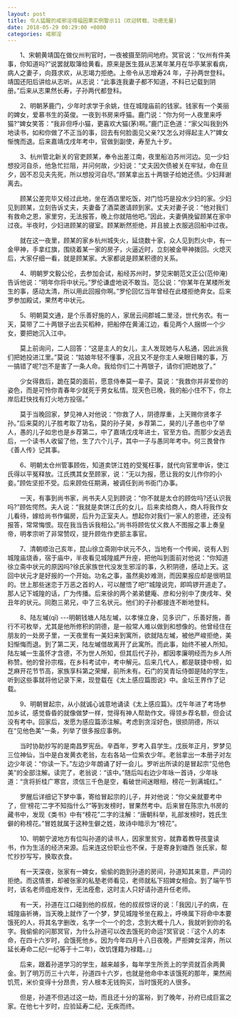 ```yaml
---
layout: post
title: 令人猛醒的戒邪淫得福因果实例警示11（欢迎转载、功德无量)
date: 2018-05-29 00:29:00 +0800
categories: 戒邪淫
---
```


　　1、宋朝黄靖国在做仪州判官时，一夜被摄至阴间地府。冥官说：“仪州有件美事，你知道吗?”说罢就取簿给黄看。原来是医生聂从志某年某月在华亭某家看病，病人之妻子，向聂求欢，从志竭力拒绝。上帝令从志增寿24 年，子孙两世登科。靖国还阳后讲给从志听。从志说：“此事连我妻子都不知道，不料已记载到阴册。”后来从志果然长寿，子孙两代都登科。
　　2、明朝茅鹿门，少年时求学于余姚，住在城隍庙前的钱家。钱家有一个美丽的婢女，爱慕书生的英俊。一夜到书房来呼猫。鹿门说：“你为何一人夜里来呼猫?”婢女笑答：“我非但呼小猫，更喜欢大猫(茅)啊。”鹿门正色道：“家父叫我到外地读书，如和你做了不正当的事，回去有何脸面见父亲?又怎么对得起主人?”婢女惭愧而退。后来嘉靖戊戌年考中，官做到副使，寿至九十岁。
　　3、杭州管北新关的官吏顾某，奉令出差江南，夜里船泊苏州河边。见一少妇想投河自杀，他急忙拦阻，并问何故，少妇说：“丈夫因欠债被关在牢狱，命在旦夕，因不忍见夫先死，所以想投河自尽。”顾某拿出五十两银子给她还债。少妇拜谢离去。
　　顾某公差完毕又经过此地，坐在酒店里吃饭，对门恰巧是投水少妇的家。少妇见到顾某，立刻告诉丈夫，夫妻备了酒菜邀请顾到家。丈夫对妻子说：“他对我们有救命之恩，家里穷，无法报答，晚上你就陪他吧。”因此，夫妻俩挽留顾某在家中过夜。半夜时，少妇进顾某的寝室。顾某断然拒绝，并且披上衣服逃回船中过夜。
　　就在这一夜里，顾某的家乡杭州城失火，延烧数十家，众人见到烈火中，有一金甲神，手拿红旗，围绕着某一家的房子，火逼近时，立刻被金甲神拨回。火熄灭后，大家仔细一看，就是顾某家。大家都说是顾某积德的关系。
　　4、明朝罗文毅公伦，去参加会试，船经苏州时，梦见宋朝范文正公(范仲淹)告诉他说：“明年你将中状元。”罗伦谦虚地说不敢当。范公说：“你某年在某楼所发生的事，感动太清，所以用此回报你啊。”罗伦回忆当年曾经在此楼拒绝奔女。后来罗参加殿试，果然考中状元。
　　5、明朝莫文通，是个乐善好施的人，家居云间郡城二里泾，世代务农。有一天，莫带了二十两银子出去买稻种，把船停在黄浦江边，看见两个人捆绑一个少女，要把她沉入江中。
　　莫上前询问，二人回答：“这是主人的女儿，主人发现她与人私通，因此派我们把她投进江里。”莫说：“姑娘年轻不懂事，况且又不是你主人亲眼目睹的事，万一搞错了呢?岂不是害了一条人命。我给你们二十两银子，请你们把她放了。”
　　少女得救后，跪在莫的面前，愿意侍奉莫一辈子。莫说：“我救你并非爱你的姿色，而是可怜你青春年少就死于男女私情。现天色已晚，我的船小住不下，你上岸后赶快找有灯火地方投宿。”
　　莫于当晚回家，梦见神人对他说：“你救了人，阴德厚重，上天赐你贤孝子孙。”后来莫的儿子胜考取了功名，莫的孙子昊，乡荐第二，昊的儿子愚也中了举人，愚的儿子如忠也是乡荐第二，中了嘉靖戊戌年进士，官至方伯。而那少女逃去后，一个读书人收留了他，生了六个儿子，其中一子与愚同年考中。何三畏曾作《善人传》记其事。
　　6、明朝太仓州管事顾佐，知道卖饼江姓的受冤枉事，就代向官里申诉，使江氏得以平冤释放。江氏携其女至顾家，说：“无以为报，愿让我的女儿作你的小妾。”顾佐坚拒不受。后来顾佐任期满，被调任到尚书衙门办事。
　　一天，有事到尚书家，尚书夫人见到顾说：“你不就是太仓的顾佐吗?还认识我吗?”顾佐愕然。夫人说：“我就是卖饼江氏的女儿，后来卖给商人，商人将我作女儿看待，嫁给尚书作偏房，后升为正室夫人。想起你对我们一家人的恩德，还没有报答，常常悔恨。现在我当告诉我相公。”尚书将顾佐仗义救人不图报之事上奏皇帝，明孝宗听了非常赞叹，提升顾佐作吏部主事官。
　　7、清朝顺治己亥年，昆山徐立斋刚中状元不久，当地有一个传闻，说有人到城隍庙烧香，宿于庙中，半夜看见城隍威严升座，把他叫到面前对他说：“你知道徐立斋中状元的原因吗?徐氏家族世代没发生邪淫的事，久积阴德，感动上天。这回中状元才是好报的一个开始。功名之事，虽然奥妙难测，而因果报应却是很明显的。世上那些迷恋于万恶之首的人，可以醒悟了吧!”城隍说完，即鸣锣开道走了。那人记下城隍的话，广为传播。后来徐的两个弟弟健庵、彦和分别中了庚戌年、癸丑年的状元。同胞三弟兄，中了三名状元。他们的子孙都接连不断地登科。
　　8、陆左墄(qī) ---明朝钱塘人陆左墄，以孝悌立身，见多识广，乐善好施，善行不可枚举，尤其是他所修积的阴德，是一般常人难以做到和想像的。他曾经住在朋友的一处房子里，一天夜里有一美妇来到寓所，欲就陆左墄，被他严峻拒绝，美妇惭悔而退。到了第二天，陆左墄借故离开了此寓所。而此事，始终不被人所知。陆左墄一生虽怀才含德，不为世人所知，但其后代子孙，都因孝廉明经而为乡人所称赞。他的曾孙宗楷，在乡科考试中，考中解元。后来几代人，都是联捷中榜，如芝麻开花节节高，家族享科第之荣耀，前所未有。石门的吴青坛侍御是陆的学生，听到这些事就将他记录下来，现登载在《太上感应篇图说》中。金坛王界作了记载。
　　9、明朝冒起宗，从小就诚心诚意地诵读《太上感应篇》。戊午年进了考场参加乡试，感觉昏昏的就像做梦一样，觉得有神人帮助作文。得领乡荐名额，但会试没有考中。回家后，发愿为感应篇添注解。考虑到贪淫好色，很损阴德，所以在“见他色美”一条，列举了很多报应事例。
　　当时协助抄写的是南昌罗宪岳。辛酉年，罗考入县学生。戊辰年正月，罗梦见三位神仙，当中是白发黄衣老翁，左右各站一位紫衣少年。老翁拿出一本册子对左边少年说：“你读一下。”左边少年朗诵了好一会儿。罗听出所读的是冒起宗“见他色美”的全部注解。读完了，老翁说：“该中。”随后叫右边少年咏一首诗，少年咏道：“贪将折桂广寒宫，须信三千色是空，看破世间迷眼相，榜花一到满城红。”
　　罗醒后详细记下梦中事，寄给冒起宗的儿子，并对他说：“你父亲就要考中了，但‘榜花’二字不知指什么?”等到发榜时，冒果然考中。后来冒在陈宗九书房的藏书中，发现《类书》中有“榜花”二字的注解：“唐朝科举，礼部发榜时，姓氏生僻的称榜花。”冒姓就属于这种生僻之姓，故诗中暗示为“榜花”。
　　10、明朝宁波地方有位叫孙道的读书人，因家里贫穷，就靠着教导孩童读书，作为生活的经济来源。后来连这份职业也不保，于是寄身到塘西 张氏家，帮忙抄抄写写，换取衣食。
　　有一天深夜，张家有一婢女，偷偷的跑到孙道的房间，孙道知其来意，严词的拒绝。而这情景，却被张家的私塾老师看见，老师就私下招婢女相会。到了端午节时，该名老师疽疮发作，无法痊愈，这时主人只好请孙道升任老师。
　　有一天，孙道在江口碰到他的叔叔，他的叔叔惊讶的说：「我因儿子的病，在城隍庙祈祷，当天晚上就作了一个梦，梦见城隍爷坐在殿上，呼唤属下将命中本要饿死的人，将其名字删改，名字一个一个的念，念到大概十几人，我就听到你的名字。我偷偷的问那冥官，为什么孙道可以改去饿死的命运?冥官说：『这个人的本命，在四十六岁时，会饿死他乡。因为今年四月十八日夜晚，严拒婢女淫奔，所以延长寿命二纪(一纪等于十二年)，改饥馑籍为禄籍。』」
　　后来，跟着孙道学习的学生，越来越多，每年学生所贡上的学资就百余两黄金。到了明万历三十六年，孙道四十六岁，也就是他命中本该饿死的那年，果然闹饥荒，米价变得十分昂贵，穷人根本无钱购买，当时饿死的人很多。
　　但是，孙道不但逃过这一劫，而且还十分的富裕，到了晚年，孙府已成巨富之家。在他七十岁时，应验延寿二纪，无疾而终。